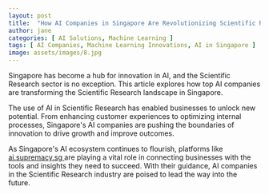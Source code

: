 ```yaml
---
layout: post
title:  "How AI Companies in Singapore Are Revolutionizing Scientific Research"
author: jane
categories: [ AI Solutions, Machine Learning ]
tags: [ AI Companies, Machine Learning Innovations, AI in Singapore ]
image: assets/images/8.jpg
---
```


Singapore has become a hub for innovation in AI, and the Scientific Research sector is no exception. This article explores how top AI companies are transforming the Scientific Research landscape in Singapore.

The use of AI in Scientific Research has enabled businesses to unlock new potential. From enhancing customer experiences to optimizing internal processes, Singapore's AI companies are pushing the boundaries of innovation to drive growth and improve outcomes.

As Singapore's AI ecosystem continues to flourish, platforms like <a href="https://ai.supremacy.sg" target="_blank"> ai.supremacy.sg </a> are playing a vital role in connecting businesses with the tools and insights they need to succeed. With their guidance, AI companies in the Scientific Research industry are poised to lead the way into the future.
